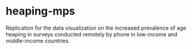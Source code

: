 # heaping-mps
Replication for the data visualization on the increased prevalence of age heaping in surveys conducted remotely by phone in low-income and middle-income countries.
